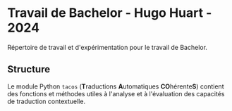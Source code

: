 # Travail de Bachelor - Hugo Huart - 2024

Répertoire de travail et d'expérimentation pour le travail de Bachelor.

## Structure

Le module Python `tacos` (**T**raductions **A**utomatiques **CO**hérente**S**) contient des fonctions et méthodes utiles à l'analyse et à l'évaluation des capacités de traduction contextuelle.

